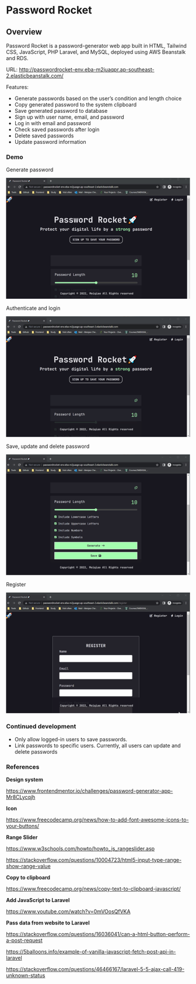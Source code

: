 # Password Rocket

## Overview

Password Rocket is a password-generator web app built in HTML, Tailwind CSS, JavaScript, PHP Laravel, and MySQL, deployed using AWS Beanstalk and RDS.

URL: http://passwordrocket-env.eba-m2juaqpr.ap-southeast-2.elasticbeanstalk.com/

Features:

- Generate passwords based on the user’s condition and length choice
- Copy generated password to the system clipboard
- Save generated password to database
- Sign up with user name, email, and password
- Log in with email and password
- Check saved passwords after login
- Delete saved passwords
- Update password information

### Demo

Generate password

![demo1](https://github.com/erinchocolate/password-rocket/blob/master/demo/generate_aws.gif)

Authenticate and login

![demo1](https://github.com/erinchocolate/password-rocket/blob/master/demo/login_aws.gif)

Save, update and delete password

![demo1](https://github.com/erinchocolate/password-rocket/blob/master/demo/save_aws.gif)

Register

![demo1](https://github.com/erinchocolate/password-rocket/blob/master/demo/register_aws.gif)

### Continued development

- Only allow logged-in users to save passwords.
- Link passwords to specific users. Currently, all users can update and delete passwords

### References

**Design system**

https://www.frontendmentor.io/challenges/password-generator-app-Mr8CLycqjh

**Icon**

https://www.freecodecamp.org/news/how-to-add-font-awesome-icons-to-your-buttons/

**Range Slider**

https://www.w3schools.com/howto/howto_js_rangeslider.asp

https://stackoverflow.com/questions/10004723/html5-input-type-range-show-range-value

**Copy to clipboard**

https://www.freecodecamp.org/news/copy-text-to-clipboard-javascript/

**Add JavaScript to Laravel**

https://www.youtube.com/watch?v=0mVOosQfVKA

**Pass data from website to Laravel**

https://stackoverflow.com/questions/16036041/can-a-html-button-perform-a-post-request

https://5balloons.info/example-of-vanilla-javascript-fetch-post-api-in-laravel

https://stackoverflow.com/questions/46466167/laravel-5-5-ajax-call-419-unknown-status
